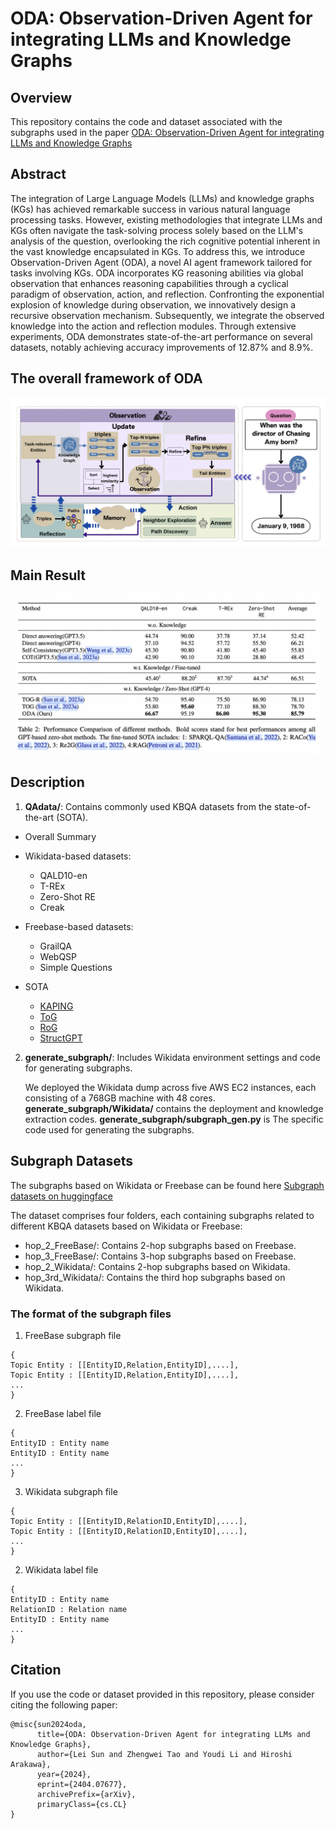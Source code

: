 # ODA: Observation-Driven Agent for integrating LLMs and Knowledge Graphs

## Overview

This repository contains the code and dataset associated with the subgraphs used in the paper [ODA: Observation-Driven Agent for integrating LLMs and Knowledge Graphs](https://arxiv.org/abs/2404.07677)

## Abstract

The integration of Large Language Models (LLMs) and knowledge graphs (KGs) has achieved remarkable success in various natural language processing tasks. However, existing methodologies that integrate LLMs and KGs often navigate the task-solving process solely based on the LLM's analysis of the question, overlooking the rich cognitive potential inherent in the vast knowledge encapsulated in KGs. To address this, we introduce Observation-Driven Agent (ODA), a novel AI agent framework tailored for tasks involving KGs. ODA incorporates KG reasoning abilities via global observation that enhances reasoning capabilities through a cyclical paradigm of observation, action, and reflection. Confronting the exponential explosion of knowledge during observation, we innovatively design a recursive observation mechanism. Subsequently, we integrate the observed knowledge into the action and reflection modules. Through extensive experiments, ODA demonstrates state-of-the-art performance on several datasets, notably achieving accuracy improvements of 12.87% and 8.9%.


## The overall framework of ODA
![The framework of ODA](images/framework.png)


## Main Result
![The main result of ODA](images/result.png)


## Description

1. **QAdata/**: Contains commonly used KBQA datasets from the state-of-the-art (SOTA).
- Overall Summary
  
- Wikidata-based datasets:
  - QALD10-en
  - T-REx
  - Zero-Shot RE
  - Creak

- Freebase-based datasets:
  - GrailQA
  - WebQSP
  - Simple Questions

- SOTA
  - [KAPING](https://arxiv.org/abs/2306.04136)
  - [ToG](https://arxiv.org/abs/2307.07697)
  - [RoG](https://arxiv.org/abs/2310.01061)
  - [StructGPT](https://arxiv.org/abs/2305.09645)

   
2. **generate_subgraph/**: Includes Wikidata environment settings and code for generating subgraphs.

   We deployed the Wikidata dump across five AWS EC2 instances, each consisting of a 768GB machine with 48 cores.
   **generate_subgraph/Wikidata/** contains the deployment and knowledge extraction codes.
   **generate_subgraph/subgraph_gen.py** is The specific code used for generating the subgraphs.



## Subgraph Datasets

The subgraphs based on Wikidata or Freebase can be found here [Subgraph datasets on huggingface](https://huggingface.co/datasets/CCaccept/Subgraph)

The dataset comprises four folders, each containing subgraphs related to different KBQA datasets based on Wikidata or Freebase:

- hop_2_FreeBase/: Contains 2-hop subgraphs based on Freebase.
- hop_3_FreeBase/: Contains 3-hop subgraphs based on Freebase.
- hop_2_Wikidata/: Contains 2-hop subgraphs based on Wikidata.
- hop_3rd_Wikidata/: Contains the third hop subgraphs based on Wikidata.

### The format of the subgraph files
1. FreeBase subgraph file
```
{
Topic Entity : [[EntityID,Relation,EntityID],....],
Topic Entity : [[EntityID,Relation,EntityID],....],
...
}
```
2. FreeBase label file
```
{
EntityID : Entity name
EntityID : Entity name
...
}
```

3. Wikidata subgraph file
```
{
Topic Entity : [[EntityID,RelationID,EntityID],....],
Topic Entity : [[EntityID,RelationID,EntityID],....],
...
}
```
2. Wikidata label file

```
{
EntityID : Entity name
RelationID : Relation name
EntityID : Entity name
...
}
```

## Citation

If you use the code or dataset provided in this repository, please consider citing the following paper:

```
@misc{sun2024oda,
      title={ODA: Observation-Driven Agent for integrating LLMs and Knowledge Graphs}, 
      author={Lei Sun and Zhengwei Tao and Youdi Li and Hiroshi Arakawa},
      year={2024},
      eprint={2404.07677},
      archivePrefix={arXiv},
      primaryClass={cs.CL}
}
```


